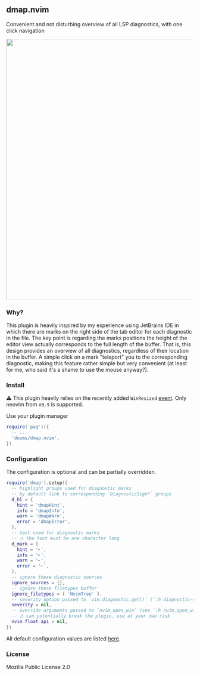 ## dmap.nvim

Convenient and not disturbing overview of all LSP diagnostics,
with one click navigation

<img src="https://user-images.githubusercontent.com/6359431/211436106-c6d0e78d-1499-4788-9add-79b7b9208849.gif" width="700">

### Why?

This plugin is heavily inspired by my experience using JetBrains
IDE in which there are marks on the right side of the tab editor
for each diagnostic in the file. The key point is regarding the
marks positions the height of the editor view actually corresponds
to the full length of the buffer.
That is, this design provides an overview of all diagnostics,
regardless of their location in the buffer.
A simple click on a mark "teleport" you to the corresponding
diagnostic, making this feature rather simple but very convenient
(at least for me, who said it's a shame to use the mouse anyway?).

### Install

⚠ This plugin heavily relies on the recently added `WinResized`
[event](https://github.com/neovim/neovim/pull/21161).
Only neovim from v`0.9` is supported.

Use your plugin manager

```lua
require('paq')({
  -- ...
  'doums/dmap.nvim',
})
```

### Configuration

The configuration is optional and can be partially overridden.

```lua
require('dmap').setup({
  -- highlight groups used for diagnostic marks
  -- by default link to corresponding `DiagnosticSign*` groups
  d_hl = {
    hint = 'dmapHint',
    info = 'dmapInfo',
    warn = 'dmapWarn',
    error = 'dmapError',
  },
  -- text used for diagnostic marks
  -- ⚠ the text must be one character long
  d_mark = {
    hint = '╸',
    info = '╸',
    warn = '╸',
    error = '╸',
  },
  -- ignore these diagnostic sources
  ignore_sources = {},
  -- ignore these filetypes buffer
  ignore_filetypes = { 'NvimTree' },
  -- severity option passed to `vim.diagnostic.get()` (`:h diagnostic-severity`)
  severity = nil,
  -- override arguments passed to `nvim_open_win` (see `:h nvim_open_win`)
  -- ⚠ can potentially break the plugin, use at your own risk
  nvim_float_api = nil,
})
```

All default configuration values are listed
[here](https://github.com/doums/dmap.nvim/blob/main/lua/dmap/config.lua).

### License

Mozilla Public License 2.0
